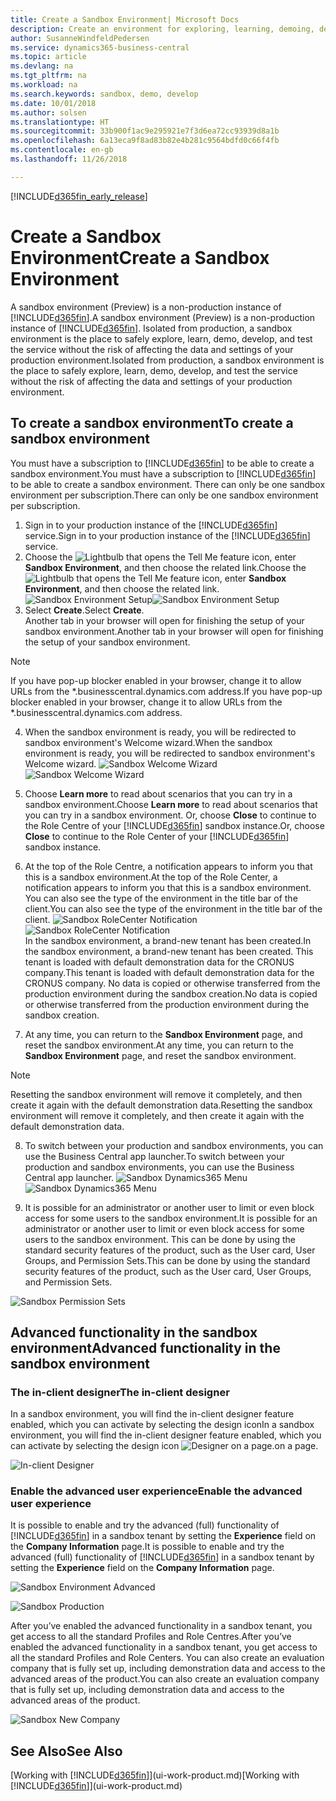 ```yaml
---
title: Create a Sandbox Environment| Microsoft Docs
description: Create an environment for exploring, learning, demoing, developing, and testing.
author: SusanneWindfeldPedersen
ms.service: dynamics365-business-central
ms.topic: article
ms.devlang: na
ms.tgt_pltfrm: na
ms.workload: na
ms.search.keywords: sandbox, demo, develop
ms.date: 10/01/2018
ms.author: solsen
ms.translationtype: HT
ms.sourcegitcommit: 33b900f1ac9e295921e7f3d6ea72cc93939d8a1b
ms.openlocfilehash: 6a13eca9f8ad83b82e4b281c9564bdfd0c66f4fb
ms.contentlocale: en-gb
ms.lasthandoff: 11/26/2018

---
```

[!INCLUDE[d365fin_early_release](includes/d365fin_early_release.md.md)]

# <a name="create-a-sandbox-environment"></a><span data-ttu-id="19ec1-103">Create a Sandbox Environment</span><span class="sxs-lookup"><span data-stu-id="19ec1-103">Create a Sandbox Environment</span></span>
<span data-ttu-id="19ec1-104">A sandbox environment (Preview) is a non-production instance of [!INCLUDE[d365fin](includes/d365fin_md.md)].</span><span class="sxs-lookup"><span data-stu-id="19ec1-104">A sandbox environment (Preview) is a non-production instance of [!INCLUDE[d365fin](includes/d365fin_md.md)].</span></span> <span data-ttu-id="19ec1-105">Isolated from production, a sandbox environment is the place to safely explore, learn, demo, develop, and test the service without the risk of affecting the data and settings of your production environment.</span><span class="sxs-lookup"><span data-stu-id="19ec1-105">Isolated from production, a sandbox environment is the place to safely explore, learn, demo, develop, and test the service without the risk of affecting the data and settings of your production environment.</span></span>

## <a name="to-create-a-sandbox-environment"></a><span data-ttu-id="19ec1-106">To create a sandbox environment</span><span class="sxs-lookup"><span data-stu-id="19ec1-106">To create a sandbox environment</span></span>
<span data-ttu-id="19ec1-107">You must have a subscription to [!INCLUDE[d365fin](includes/d365fin_md.md)] to be able to create a sandbox environment.</span><span class="sxs-lookup"><span data-stu-id="19ec1-107">You must have a subscription to [!INCLUDE[d365fin](includes/d365fin_md.md)] to be able to create a sandbox environment.</span></span> <span data-ttu-id="19ec1-108">There can only be one sandbox environment per subscription.</span><span class="sxs-lookup"><span data-stu-id="19ec1-108">There can only be one sandbox environment per subscription.</span></span>

1. <span data-ttu-id="19ec1-109">Sign in to your production instance of the [!INCLUDE[d365fin](includes/d365fin_md.md)] service.</span><span class="sxs-lookup"><span data-stu-id="19ec1-109">Sign in to your production instance of the [!INCLUDE[d365fin](includes/d365fin_md.md)] service.</span></span>
2. <span data-ttu-id="19ec1-110">Choose the ![Lightbulb that opens the Tell Me feature](media/ui-search/search_small.png "Tell me what you want to do") icon, enter **Sandbox Environment**, and then choose the related link.</span><span class="sxs-lookup"><span data-stu-id="19ec1-110">Choose the ![Lightbulb that opens the Tell Me feature](media/ui-search/search_small.png "Tell me what you want to do") icon, enter **Sandbox Environment**, and then choose the related link.</span></span>
<span data-ttu-id="19ec1-111">![Sandbox Environment Setup](./media/across-sandbox/sandbox-environment-setup.png)</span><span class="sxs-lookup"><span data-stu-id="19ec1-111">![Sandbox Environment Setup](./media/across-sandbox/sandbox-environment-setup.png)</span></span>
3. <span data-ttu-id="19ec1-112">Select **Create**.</span><span class="sxs-lookup"><span data-stu-id="19ec1-112">Select **Create**.</span></span>  
  <span data-ttu-id="19ec1-113">Another tab in your browser will open for finishing the setup of your sandbox environment.</span><span class="sxs-lookup"><span data-stu-id="19ec1-113">Another tab in your browser will open for finishing the setup of your sandbox environment.</span></span>
> [!NOTE]  
>  <span data-ttu-id="19ec1-114">If you have pop-up blocker enabled in your browser, change it to allow URLs from the \*.businesscentral.dynamics.com address.</span><span class="sxs-lookup"><span data-stu-id="19ec1-114">If you have pop-up blocker enabled in your browser, change it to allow URLs from the \*.businesscentral.dynamics.com address.</span></span>   

4. <span data-ttu-id="19ec1-115">When the sandbox environment is ready, you will be redirected to sandbox environment's Welcome wizard.</span><span class="sxs-lookup"><span data-stu-id="19ec1-115">When the sandbox environment is ready, you will be redirected to sandbox environment's Welcome wizard.</span></span>
<span data-ttu-id="19ec1-116">![Sandbox Welcome Wizard](./media/across-sandbox/sandbox-wizard.png)</span><span class="sxs-lookup"><span data-stu-id="19ec1-116">![Sandbox Welcome Wizard](./media/across-sandbox/sandbox-wizard.png)</span></span>

5. <span data-ttu-id="19ec1-117">Choose **Learn more** to read about scenarios that you can try in a sandbox environment.</span><span class="sxs-lookup"><span data-stu-id="19ec1-117">Choose **Learn more** to read about scenarios that you can try in a sandbox environment.</span></span> <span data-ttu-id="19ec1-118">Or, choose **Close** to continue to the Role Centre of your [!INCLUDE[d365fin](includes/d365fin_md.md)] sandbox instance.</span><span class="sxs-lookup"><span data-stu-id="19ec1-118">Or, choose **Close** to continue to the Role Center of your [!INCLUDE[d365fin](includes/d365fin_md.md)] sandbox instance.</span></span>
6. <span data-ttu-id="19ec1-119">At the top of the Role Centre, a notification appears to inform you that this is a sandbox environment.</span><span class="sxs-lookup"><span data-stu-id="19ec1-119">At the top of the Role Center, a notification appears to inform you that this is a sandbox environment.</span></span> <span data-ttu-id="19ec1-120">You can also see the type of the environment in the title bar of the client.</span><span class="sxs-lookup"><span data-stu-id="19ec1-120">You can also see the type of the environment in the title bar of the client.</span></span>
<span data-ttu-id="19ec1-121">![Sandbox RoleCenter Notification](./media/across-sandbox/sandbox-rolecenter-notification.png)</span><span class="sxs-lookup"><span data-stu-id="19ec1-121">![Sandbox RoleCenter Notification](./media/across-sandbox/sandbox-rolecenter-notification.png)</span></span>  
<span data-ttu-id="19ec1-122">In the sandbox environment, a brand-new tenant has been created.</span><span class="sxs-lookup"><span data-stu-id="19ec1-122">In the sandbox environment, a brand-new tenant has been created.</span></span> <span data-ttu-id="19ec1-123">This tenant is loaded with default demonstration data for the CRONUS company.</span><span class="sxs-lookup"><span data-stu-id="19ec1-123">This tenant is loaded with default demonstration data for the CRONUS company.</span></span> <span data-ttu-id="19ec1-124">No data is copied or otherwise transferred from the production environment during the sandbox creation.</span><span class="sxs-lookup"><span data-stu-id="19ec1-124">No data is copied or otherwise transferred from the production environment during the sandbox creation.</span></span>
7.  <span data-ttu-id="19ec1-125">At any time, you can return to the **Sandbox Environment** page, and reset the sandbox environment.</span><span class="sxs-lookup"><span data-stu-id="19ec1-125">At any time, you can return to the **Sandbox Environment** page, and reset the sandbox environment.</span></span>
> [!NOTE]  
>  <span data-ttu-id="19ec1-126">Resetting the sandbox environment will remove it completely, and then create it again with the default demonstration data.</span><span class="sxs-lookup"><span data-stu-id="19ec1-126">Resetting the sandbox environment will remove it completely, and then create it again with the default demonstration data.</span></span>  

8.  <span data-ttu-id="19ec1-127">To switch between your production and sandbox environments, you can use the Business Central app launcher.</span><span class="sxs-lookup"><span data-stu-id="19ec1-127">To switch between your production and sandbox environments, you can use the Business Central app launcher.</span></span>
<span data-ttu-id="19ec1-128">![Sandbox Dynamics365 Menu](./media/across-sandbox/sandbox-dynamics365-menu.png)</span><span class="sxs-lookup"><span data-stu-id="19ec1-128">![Sandbox Dynamics365 Menu](./media/across-sandbox/sandbox-dynamics365-menu.png)</span></span>

9.  <span data-ttu-id="19ec1-129">It is possible for an administrator or another user to limit or even block access for some users to the sandbox environment.</span><span class="sxs-lookup"><span data-stu-id="19ec1-129">It is possible for an administrator or another user to limit or even block access for some users to the sandbox environment.</span></span> <span data-ttu-id="19ec1-130">This can be done by using the standard security features of the product, such as the User card, User Groups, and Permission Sets.</span><span class="sxs-lookup"><span data-stu-id="19ec1-130">This can be done by using the standard security features of the product, such as the User card, User Groups, and Permission Sets.</span></span>

![Sandbox Permission Sets](./media/across-sandbox/sandbox-permission-sets.png)

## <a name="advanced-functionality-in-the-sandbox-environment"></a><span data-ttu-id="19ec1-132">Advanced functionality in the sandbox environment</span><span class="sxs-lookup"><span data-stu-id="19ec1-132">Advanced functionality in the sandbox environment</span></span>
### <a name="the-in-client-designer"></a><span data-ttu-id="19ec1-133">The in-client designer</span><span class="sxs-lookup"><span data-stu-id="19ec1-133">The in-client designer</span></span>
<span data-ttu-id="19ec1-134">In a sandbox environment, you will find the in-client designer feature enabled, which you can activate by selecting the design icon</span><span class="sxs-lookup"><span data-stu-id="19ec1-134">In a sandbox environment, you will find the in-client designer feature enabled, which you can activate by selecting the design icon</span></span> ![Designer](./media/across-sandbox/sandbox-inclient-design-icon.png) <span data-ttu-id="19ec1-136">on a page.</span><span class="sxs-lookup"><span data-stu-id="19ec1-136">on a page.</span></span>

![In-client Designer](./media/across-sandbox/sandbox-inclient-designer.png)

### <a name="enable-the-advanced-user-experience"></a><span data-ttu-id="19ec1-138">Enable the advanced user experience</span><span class="sxs-lookup"><span data-stu-id="19ec1-138">Enable the advanced user experience</span></span>
<span data-ttu-id="19ec1-139">It is possible to enable and try the advanced (full) functionality of [!INCLUDE[d365fin](includes/d365fin_md.md)] in a sandbox tenant by setting the **Experience** field on the **Company Information** page.</span><span class="sxs-lookup"><span data-stu-id="19ec1-139">It is possible to enable and try the advanced (full) functionality of [!INCLUDE[d365fin](includes/d365fin_md.md)] in a sandbox tenant by setting the **Experience** field on the **Company Information** page.</span></span>

![Sandbox Environment Advanced](./media/across-sandbox/sandbox-advanced.png)

![Sandbox Production](./media/across-sandbox/sandbox-production.png)

<span data-ttu-id="19ec1-142">After you’ve enabled the advanced functionality in a sandbox tenant, you get access to all the standard Profiles and Role Centres.</span><span class="sxs-lookup"><span data-stu-id="19ec1-142">After you’ve enabled the advanced functionality in a sandbox tenant, you get access to all the standard Profiles and Role Centers.</span></span> <span data-ttu-id="19ec1-143">You can also create an evaluation company that is fully set up, including demonstration data and access to the advanced areas of the product.</span><span class="sxs-lookup"><span data-stu-id="19ec1-143">You can also create an evaluation company that is fully set up, including demonstration data and access to the advanced areas of the product.</span></span>

![Sandbox New Company](./media/across-sandbox/sandbox-newcompany.png)


## <a name="see-also"></a><span data-ttu-id="19ec1-145">See Also</span><span class="sxs-lookup"><span data-stu-id="19ec1-145">See Also</span></span>
<span data-ttu-id="19ec1-146">[Working with [!INCLUDE[d365fin](includes/d365fin_md.md)]](ui-work-product.md)</span><span class="sxs-lookup"><span data-stu-id="19ec1-146">[Working with [!INCLUDE[d365fin](includes/d365fin_md.md)]](ui-work-product.md)</span></span>  

